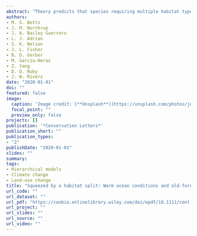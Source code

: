 ```yaml
---
abstract: "Theory predicts that species requiring multiple habitat types simultaneously should have heightened sensitivity to anthropogenic pressures, yet tests of this prediction are especially rare. We tested whether breeding site occupancy of the threatened marbled murrelet (Brachyramphus marmoratus) was driven by the synergistic effects of nesting habitat loss in forests, and changing ocean conditions. We paired 70,700 murrelet surveys at 19,837 sites across 20 years from the Oregon Coast Range with annual data on the extent of old forest and biophysical ocean conditions. Dynamic occupancy models indicated that local murrelet colonization rates were strongly reduced during warm ocean conditions with low prey availability. Landscapes that contained more old forest and were closer to the ocean showed reduced rates of local extinction. Given predictions of accelerated ocean warming and increased global timber demand, our results suggest murrelets may continue to be imperiled by deterioration of the two habitats upon which they depend."
authors:
- M. G. Betts
- J. M. Northrup
- J. A. Bailey Guerrero
- L. J. Adrian
- S. K. Nelson
- J. L. Fisher
- B. D. Gerber
- M. Garcia-Heras
- Z. Yang
- D. D. Roby
- J. W. Rivers
date: "2020-01-01"
doi: ""
featured: false
image:
  caption: 'Image credit: [**Unsplash**](https://unsplash.com/photos/jdD8gXaTZsc)'
  focal_point: ""
  preview_only: false
projects: []
publication: '*Conservation Letters*'
publication_short: ""
publication_types:
- "2"
publishDate: "2020-01-01"
slides: ""
summary:
tags:
- Hierarchical models
- Climate change
- Land-use change
title: "Squeezed by a habitat split: Warm ocean conditions and old-forest loss interact to reduce long-term occupancy of a threatened seabird"
url_code: ""
url_dataset: ""
url_pdf: "https://conbio.onlinelibrary.wiley.com/doi/epdf/10.1111/conl.12745"
url_project: ""
url_slides: ""
url_source: ""
url_video: ""
---
```



